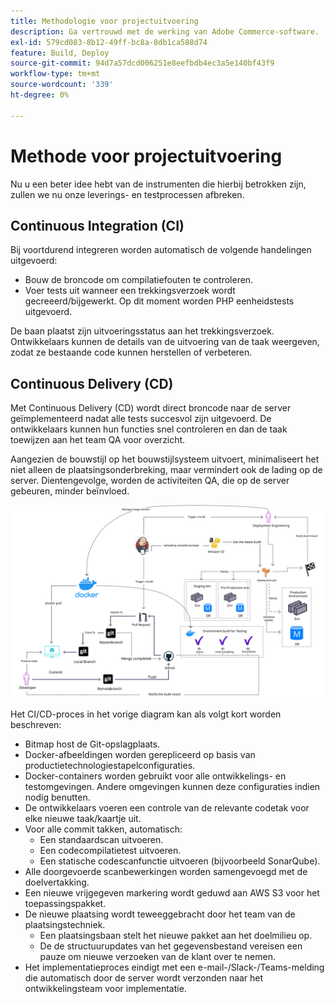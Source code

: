 ```yaml
---
title: Methodologie voor projectuitvoering
description: Ga vertrouwd met de werking van Adobe Commerce-software.
exl-id: 579cd083-8b12-49ff-bc8a-8db1ca588d74
feature: Build, Deploy
source-git-commit: 94d7a57dcd006251e8eefbdb4ec3a5e140bf43f9
workflow-type: tm+mt
source-wordcount: '339'
ht-degree: 0%

---
```


# Methode voor projectuitvoering

Nu u een beter idee hebt van de instrumenten die hierbij betrokken zijn, zullen we nu onze leverings- en testprocessen afbreken.

## Continuous Integration (CI)

Bij voortdurend integreren worden automatisch de volgende handelingen uitgevoerd:

- Bouw de broncode om compilatiefouten te controleren.
- Voer tests uit wanneer een trekkingsverzoek wordt gecreeerd/bijgewerkt. Op dit moment worden PHP eenheidstests uitgevoerd.

De baan plaatst zijn uitvoeringsstatus aan het trekkingsverzoek. Ontwikkelaars kunnen de details van de uitvoering van de taak weergeven, zodat ze bestaande code kunnen herstellen of verbeteren.

## Continuous Delivery (CD)

Met Continuous Delivery (CD) wordt direct broncode naar de server geïmplementeerd nadat alle tests succesvol zijn uitgevoerd. De ontwikkelaars kunnen hun functies snel controleren en dan de taak toewijzen aan het team QA voor overzicht.

Aangezien de bouwstijl op het bouwstijlsysteem uitvoert, minimaliseert het niet alleen de plaatsingsonderbreking, maar vermindert ook de lading op de server. Dientengevolge, worden de activiteiten QA, die op de server gebeuren, minder beïnvloed.

![Doorlopende leveringsinfografisch](../../assets/playbooks/cicd.svg)

Het CI/CD-proces in het vorige diagram kan als volgt kort worden beschreven:

- Bitmap host de Git-opslagplaats.
- Docker-afbeeldingen worden gerepliceerd op basis van productietechnologiestapelconfiguraties.
- Docker-containers worden gebruikt voor alle ontwikkelings- en testomgevingen. Andere omgevingen kunnen deze configuraties indien nodig benutten.
- De ontwikkelaars voeren een controle van de relevante codetak voor elke nieuwe taak/kaartje uit.
- Voor alle commit takken, automatisch:
   - Een standaardscan uitvoeren.
   - Een codecompilatietest uitvoeren.
   - Een statische codescanfunctie uitvoeren (bijvoorbeeld SonarQube).
- Alle doorgevoerde scanbewerkingen worden samengevoegd met de doelvertakking.
- Een nieuwe vrijgegeven markering wordt geduwd aan AWS S3 voor het toepassingspakket.
- De nieuwe plaatsing wordt teweeggebracht door het team van de plaatsingstechniek.
   - Een plaatsingsbaan stelt het nieuwe pakket aan het doelmilieu op.
   - De de structuurupdates van het gegevensbestand vereisen een pauze om nieuwe verzoeken van de klant over te nemen.
- Het implementatieproces eindigt met een e-mail-/Slack-/Teams-melding die automatisch door de server wordt verzonden naar het ontwikkelingsteam voor implementatie.
